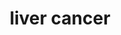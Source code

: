 ---
title: liver cancer 
summary: Chromatin reugulators are frequently mutated in liver cancer. 
tags: 
date: 
weight: 3
---